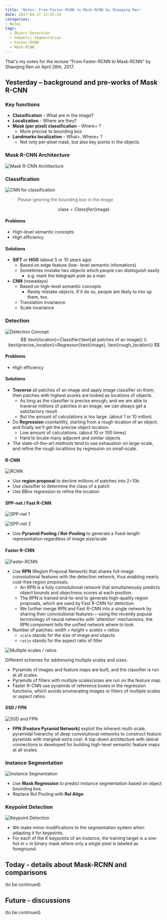 ```yaml
---
title: 'Notes: From Faster-RCNN to Mask-RCNN by Shaoqing Ren'
date: 2017-04-27 12:55:33
categories:
- Notes
tags:
  - Object Detection
  - Semantic Segmentation
  - Faster-RCNN
  - Mask-RCNN
---
```


That's my notes for the lecture "From Faster-RCNN to Mask-RCNN" by Shaoqing Ren on April 26th, 2017.

## Yesterday – background and pre-works of Mask R-CNN

### Key functions

* **Classification** - What are in the image?
* **Localization** - Where are they?
* **Mask (per pixel) classification** - Where+ ?
  * More precise to bounding box
* **Landmarks localization** - What+, Where+ ?
  * Not only per-pixel mask, but also key points in the objects

<!-- more -->

### Mask R-CNN Architecture

![Mask R-CNN Architecture](/images/architecture_of_mask_r-cnn.png)

### Classification

![CNN for classification](/images/classification_cnn.png)

> Please ignoring the bounding box in the image

$$
\text{class} = Classifier(\text{image})
$$

#### Problems

* High-level semantic concepts
* High efficiency

#### Solutions

* **SIFT** or **HOG** (about 5 or 10 years ago)
  * Based on edge feature (low- level semantic infomations)
  * Sometimes mistake two objects which people can distinguish easily
    * e.g.  mark the telegraph pole as a man
* **CNN** (nowadays)
  * Based on high-level semantic concepts
    * Rarely mistake objects. If it do so, people are likely to mix up them, too.
  * Translation invariance
  * Scale invariance



### Detection

![Detection Concept](/images/detection_concept.png)
$$
\text{location}=Classifier(\text{all patches of an image)} \\
\text{precise_location}=Regressor(\text{image}, \text{rough_location})
$$

#### Problems

* High efficiency


#### Solutions

* **Traverse** all patches of an image and apply image classifier on them, then patches with highest scores are looked as locations of objects.
  * As long as the classifier is precise enough, and we are able to traverse millions of patches in an image, we can always get a satisfactory result.
  * But the amount of calculations is too large. (about 1 or 10 millon) 
* Do **Regression** cosntantlty, starting from a rough location of an object, and finally we'll get the precise object location.
  * Low amount of calculations. (about 10 or 100 times)
  * Hard to locate many adjacent and similar objects
* The state-of-the-art methods tend to use exhaustion on large-scale, and refine the rough localtions by regression on small-scale.

#### R-CNN

![RCNN](/images/detection_rcnn.png)

* Use **region proposal** to decline millions of patches into 2~10k.
* Use classifier to determine the class of a patch
* Use BBox regression to refine the location

#### SPP-net / Fast R-CNN

![SPP-net 1](/images/SPP_net_1.png)

![SPP-net 2](/images/SPP_net_2.png)

* Use **Pyramid Pooling / RoI-Pooling** to generate a fixed-length representation regardless of image size/scale 


#### Faster R-CNN

![Faster-RCNN](/images/Faster-RCNN_1.png)

* Use **RPN** (Region Proposal Network) that shares full-image convolutional features with the detection network, thus enabling nearly cost-free region proposals. 
  * An RPN is a fully convolutional network that simultaneously predicts object bounds and objectness scores at each position.
  * The RPN is trained end-to-end to generate high-quality region proposals, which are used by Fast R-CNN for detection.
  * We further merge RPN and Fast R-CNN into a single network by sharing their convolutional features---using the recently popular terminology of neural networks with 'attention' mechanisms, the RPN component tells the unified network where to look. 
* Number of patches: $width \times height \times scales \times ratios$
  * `scale` stands for the size of image and objects
  * `ratio` stands for the aspect ratio of filter

![Multiple scales / ratios](/images/multiple_scales_ratios.png)

Different schemes for addressing multiple scales and sizes.

* Pyramids of images and feature maps are built, and the classifier is run at all scales.
* Pyramids of filters with multiple scales/sizes are run on the feature map.
* Faster R-CNN use pyramids of reference boxes in the regression functions, which avoids enumerating images or filters of multiple scales or aspect ratios.

#### SSD / FPN

![SSD and FPN](/images/ssd_fpn.png)

* **FPN (Feature Pyramid Network)** exploit the inherent multi-scale, pyramidal hierarchy of deep convolutional networks to construct feature pyramids with marginal extra cost. A top-down architecture with lateral connections is developed for building high-level semantic feature maps at all scales.

### Instance Segmentation

![Instance Segmentation](/images/instance_segmentation.png)

* Use **Mask Regression** to predict instance segmentation based on object bounding box.
* Replace RoI Pooling with **RoI Align**

### Keypoint Detection

![Keypoint Detection](/images/keypoint_detection.png)

* We make minor modifications to the segmentation system when adapting it for keypoints.
* For each of the $K$ keypoints of an instance, the training target is a one-hot $m \times m$ binary mask where only a single pixel is labeled as foreground.

## Today - details about Mask-RCNN and comparisons

(to be continued)

## Future - discussions

(to be continued)